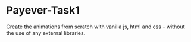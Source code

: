 # Payever-Task1
Create the animations from scratch with vanilla js, html and css - without the use of any external libraries.
